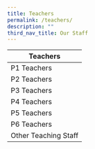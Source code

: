 ```yaml
---
title: Teachers
permalink: /teachers/
description: ""
third_nav_title: Our Staff
---
```

| Teachers          |
|----------------------|
| P1 Teachers          |
| P2 Teachers          |
| P3 Teachers          |
| P4 Teachers          |
| P5 Teachers          |
| P6 Teachers          |
| Other Teaching Staff |
